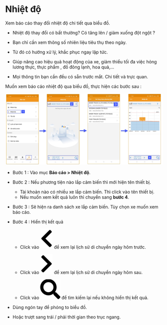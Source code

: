 # Nhiệt độ
Xem báo cáo thay đổi nhiệt độ chi tiết qua biểu đồ.

- Nhiệt độ thay đổi có bất thường? Có tăng lên / giảm xuống đột ngột ? 
- Bạn chỉ cần xem thông số nhiên liệu tiêu thụ theo ngày.

- Từ đó có hướng xử lý, khắc phục ngay lập tức. 

- Giúp nâng cao hiệu quả hoạt động của xe, giảm thiểu tối đa việc hỏng lương thực, thực phẩm , đồ đông lạnh, hoa quả,...
- Mọi thông tin bạn cần đều có sẵn trước mắt. Chi tiết và trực quan.

Muốn xem báo cáo nhiệt độ qua biểu đồ, thực hiện các bước sau : 

<span style="display:block;text-align:center">![Interface Web](/docs/assets/images/web-interface/app-gotrack365/report/report-temperature-all.jpg)

- Bước 1 : Vào mục **Báo cáo > Nhiệt độ**.

- Bước 2 : Nếu phương tiện nào lắp cảm biến thì mới hiện tên thiết bị. 
  - Tài khoản nào có nhiều xe lắp cảm biến. Thì click vào tên thiết bị. 
  - Nếu muốn xem kết quả luôn thì chuyển sang **bước 4**.

- Bước 3 : Sẽ hiện ra danh sách xe lắp cảm biến. Tùy chọn xe muốn xem báo cáo.

- Bước 4 : Hiển thị kết quả

  - Click vào <span class="icon-left svg-filter-blue1">![Ok](/docs/assets/images/web-interface/icon/SVG/chevron-left.svg) để xem lại lịch sử di chuyển ngày hôm trước.

  - Click vào <span class="icon-left svg-filter-blue1">![Ok](/docs/assets/images/web-interface/icon/SVG/chevron-right.svg) để xem lại lịch sử di chuyển ngày hôm sau.
  
  - Click vào <span class="icon-left svg-filter-blue1">![Ok](/docs/assets/images/web-interface/icon/SVG/search.svg)  để tìm kiếm lại nếu không hiển thị kết quả.
  
- Dùng ngón tay để phóng to biểu đồ.
- Hoặc trượt sang trái / phải thời gian theo trục ngang.

